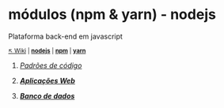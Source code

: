 # módulos (npm & yarn) - nodejs
Plataforma back-end em javascript

<sub>[:arrow_upper_left: Wiki](../README.md) | [**nodejs**](nodejs/readme.md) | [**npm**](nodejs/npm/readme.md) | [**yarn**](nodejs/yarn/readme.md)<sub>

1. [*Padrões de código*](padraocodigo/readme.md)

2. [***Aplicações Web***](web/readme.md)

3. [***Banco de dados***](databases/readme.md)

<sup></sup>
---